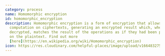 ```yaml
---
category: process
name: Homomorphic encryption
id: homomorphic_encryption
description: Homomorphic encryption is a form of encryption that allows
  computation on ciphertexts, generating an encrypted result which, when
  decrypted, matches the result of the operations as if they had been performed
  on the plaintext. Find out more
  [here](https://en.wikipedia.org/wiki/Homomorphic_encryption)
icon: https://res.cloudinary.com/helpful-places/image/upload/v1664832754/dtpr-icons/process/encrypted_oedzbb.svg
---
```

